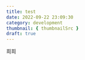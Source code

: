 ```yaml
---
title: test
date: 2022-09-22 23:09:30
category: development
thumbnail: { thumbnailSrc }
draft: true
---
```


희희
